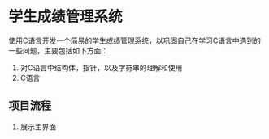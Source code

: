 # 学生成绩管理系统

使用C语言开发一个简易的学生成绩管理系统，以巩固自己在学习C语言中遇到的一些问题，主要包括如下方面：
1. 对C语言中结构体，指针，以及字符串的理解和使用
2. C语言


## 项目流程
1. 展示主界面